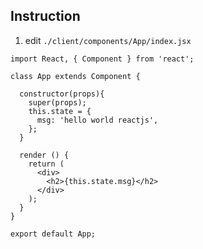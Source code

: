 ## Instruction

1. edit `./client/components/App/index.jsx`

```
import React, { Component } from 'react';

class App extends Component {

  constructor(props){
    super(props);
    this.state = {
      msg: 'hello world reactjs',
    };
  }

  render () {
    return (
      <div>
        <h2>{this.state.msg}</h2>
      </div>
    );
  }
}

export default App;
```